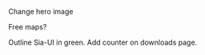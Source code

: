 <!-- update stats live. -->
<!-- update hosts live -->
<!-- update storage capacity live -->
<!-- update used storage live -->
<!-- Mailchimp integration. -->
<!-- Marketcap - add toFixed(1 -->
<!-- Standardize Stats Fonts -->
<!-- Remove top border from nav -->
<!-- Put resources dropdown at the top -->
<!-- Shrink da team page -->
<!-- Investors - Slider Component -->
<!-- Shrink down quote section -->
<!-- Technology Page -->
<!-- Get Siacoin -->

<!-- Use Siahub -->
Change hero image
<!-- Add a title "Sia Live Host Map" in the map overlay -->
<!-- Greyscale Favicon -->
Free maps?
<!-- Move map down -->
<!-- toFixed(1) for stats -->
<!-- reduce spacing b/w sections in home. -->
<!-- Make input box validate green on Thanks. -->
<!-- Github Live update stats -->
<!-- Make newsletter at bottom function -->
<!-- On contact click open up Groove Overlay. -->
<!-- Reduce spacing in About (Vision section) -->
<!-- Titles in Bios. -->
<!-- Same spacing between sections -->
<!-- Make link green (technology) -->
Outline Sia-UI in green.
Add counter on downloads page.


